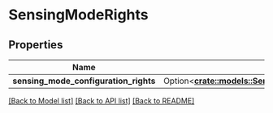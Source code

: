 # SensingModeRights

## Properties

Name | Type | Description | Notes
------------ | ------------- | ------------- | -------------
**sensing_mode_configuration_rights** | Option<[**crate::models::SensingModeConfigurationRights**](sensingModeConfigurationRights.md)> |  | [optional]

[[Back to Model list]](../README.md#documentation-for-models) [[Back to API list]](../README.md#documentation-for-api-endpoints) [[Back to README]](../README.md)


